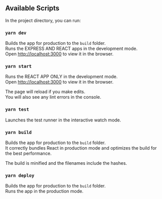## Available Scripts

In the project directory, you can run:


### `yarn dev`

Builds the app for production to the `build` folder.<br>
Runs the EXPRESS AND REACT apps in the development mode.<br>
Open [http://localhost:3000](http://localhost:3000) to view it in the browser.

### `yarn start`

Runs the REACT APP ONLY in the development mode.<br>
Open [http://localhost:3000](http://localhost:3000) to view it in the browser.

The page will reload if you make edits.<br>
You will also see any lint errors in the console.

### `yarn test`

Launches the test runner in the interactive watch mode.<br>

### `yarn build`

Builds the app for production to the `build` folder.<br>
It correctly bundles React in production mode and optimizes the build for the best performance.

The build is minified and the filenames include the hashes.<br>

### `yarn deploy`

Builds the app for production to the `build` folder.<br>
Runs the app in the production mode.<br>

